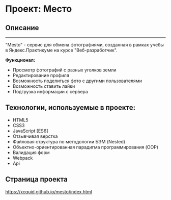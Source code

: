 # Проект: Место

## Описание
___
"Mesto" - сервис для обмена фотографиями, созданная в рамках учебы в Яндекс.Практикуме на курсе "Веб-разработчик".

**Функционал:**

* Просмотр фотографий с разных уголков земли
* Редактирование профиля
* Возможность поделиться фото с другими пользователями
* Возможность ставить лайки
* Подгрузка информации с сервера


## Технологии, используемые в проекте:

* HTML5
* CSS3
* JavaScript [ES6]
* Отзывчивая верстка
* Файловая структура по методологии БЭМ (Nested)
* Объектно-ориентированная парадигма программирования (OOP)
* Валидация форм
* Webpack
* Api

## Cтраница проекта

https://xcquid.github.io/mesto/index.html